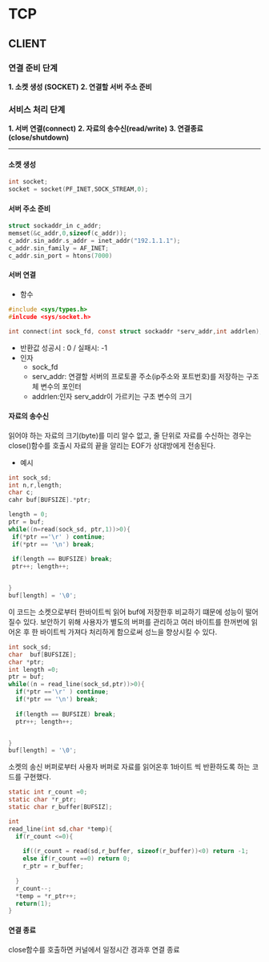 # TCP 

## CLIENT

### 연결 준비 단계 

**1. 소켓 생성 (SOCKET)**
**2. 연결할 서버 주소 준비**

### 서비스 처리 단계 

**1. 서버 연결(connect)**
**2. 자료의 송수신(read/write)**
**3. 연결종료(close/shutdown)**

***

#### 소켓 생성 

```c
int socket;
socket = socket(PF_INET,SOCK_STREAM,0);
```
#### 서버 주소 준비 

```c
struct sockaddr_in c_addr;
memset(&c_addr,0,sizeof(c_addr));
c_addr.sin_addr.s_addr = inet_addr("192.1.1.1");
c_addr.sin_family = AF_INET;
c_addr.sin_port = htons(7000)
```

#### 서버 연결
- 함수
```c
#include <sys/types.h>
#inlcude <sys/socket.h>

int connect(int sock_fd, const struct sockaddr *serv_addr,int addrlen);
```
- 반환값 성공시 : 0 / 실패시: -1
- 인자 
  - sock_fd
  - serv_addr: 연결할 서버의 프로토콜 주소(ip주소와 포트번호)를 저장하는 구조체 변수의 포인터
  - addrlen:인자 serv_addr이 가르키는 구초 변수의 크기 


#### 자료의 송수신 

 읽어야 하는 자료의 크기(byte)를 미리 알수 없고, 줄 단위로 자료를 수신하는 경우는 close()함수를 호출시 자료의 끝을 알리는 EOF가 상대방에게 전송된다. 
 
 - 예시
 ```c
int sock_sd; 
int n,r,length;
char c;
cahr buf[BUFSIZE].*ptr;

length = 0;
ptr = buf;
while((n=read(sock_sd, ptr,1))>0){
  if(*ptr =='\r' ) continue;
  if(*ptr == '\n') break;
  
  if(length == BUFSIZE) break;
  ptr++; length++;


}
buf[length] = '\0';

```
이 코드는 소켓으로부터 한바이트씩 읽어 buf에 저장한후 비교하기 떄문에 성능이 떨어질수 있다. 
보안하기 위해 사용자가 별도의 버퍼를 관리하고 여러 바이트를 한꺼번에 읽어온 후 한 바이트씩 가져다 처리하게 함으로써 성느을 향상시킬 수 있다.

```c
int sock_sd;
char  buf[BUFSIZE];
char *ptr;
int length =0;
ptr = buf;
while((n = read_line(sock_sd,ptr))>0){
  if(*ptr =='\r' ) continue;
  if(*ptr == '\n') break;
  
  if(length == BUFSIZE) break;
  ptr++; length++;


}
buf[length] = '\0';

```
소켓의 송신 버퍼로부터 사용자 버퍼로 자료를 읽어온후 1바이트 씩 반환하도록 하는 코드를 구현했다.

```c
static int r_count =0;
static char *r_ptr;
static char r_buffer[BUFSIZ];

int
read_line(int sd,char *temp){
  if(r_count <=0){
  
    if((r_count = read(sd,r_buffer, sizeof(r_buffer))<0) return -1;
    else if(r_count ==0) return 0;
    r_ptr = r_buffer;
  
  }
  r_count--;
  *temp = *r_ptr++;
  return(1);
}
```
#### 연결 종료 
close함수를 호출하면 커널에서 일정시간 경과후 연결 종료 
